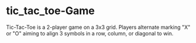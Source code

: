 # tic_tac_toe-Game
Tic-Tac-Toe is a 2-player game on a 3x3 grid. Players alternate marking "X" or "O" aiming to align 3 symbols in a row, column, or diagonal to win.
